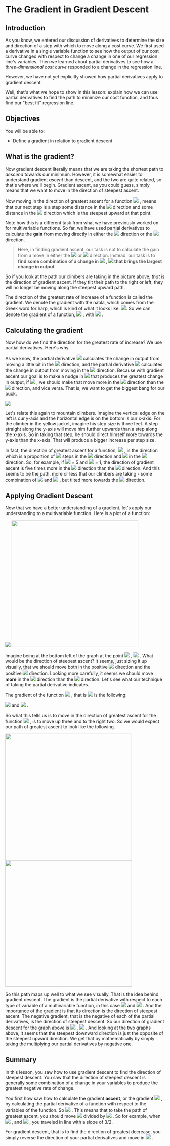 
#  The Gradient in Gradient Descent

## Introduction

As you know, we entered our discussion of derivatives to determine the size and direction of a step with which to move along a cost curve.  We first used a derivative in a single variable function to see how the output of our cost curve changed with respect to change a change in one of our regression line's variables.  Then we learned about partial derivatives to see how a *three-dimensional cost curve* responded to a change in the regression line.  

However, we have not yet explicitly showed how partial derivatives apply to gradient descent.

Well, that's what we hope to show in this lesson: explain how we can use partial derivatives to find the path to minimize our cost function, and thus find our "best fit" regression line.

## Objectives

You will be able to:

- Define a gradient in relation to gradient descent

## What is the gradient?

Now gradient descent literally means that we are taking the shortest path to *descend* towards our minimum.  However, it is somewhat easier to understand gradient *ascent* than descent, and the two are quite related, so that's where we'll begin.  Gradient ascent, as you could guess, simply means that we want to move in the direction of steepest ascent.

Now moving in the direction of greatest ascent for a function  <img src="https://render.githubusercontent.com/render/math?math=f(x,y)"> , means that our next step is a step some distance in the  <img src="https://render.githubusercontent.com/render/math?math=x"> direction and some distance in the  <img src="https://render.githubusercontent.com/render/math?math=y"> direction which is the steepest upward at that point.

Note how this is a different task from what we have previously worked on for multivariable functions.   So far, we have used partial derivatives to calculate the **gain** from moving directly in either the  <img src="https://render.githubusercontent.com/render/math?math=x"> direction or the  <img src="https://render.githubusercontent.com/render/math?math=y"> direction.  

> Here, in finding gradient ascent, our task is not to calculate the gain from a move in either the  <img src="https://render.githubusercontent.com/render/math?math=x"> or  <img src="https://render.githubusercontent.com/render/math?math=y"> direction.  Instead, our task is to **find some combination of a change in  <img src="https://render.githubusercontent.com/render/math?math=x"> , <img src="https://render.githubusercontent.com/render/math?math=y"> that brings the largest change in output**.  

So if you look at the path our climbers are taking in the picture above, *that* is the direction of gradient ascent.  If they tilt their path to the right or left, they will no longer be moving along the steepest upward path.

The direction of the greatest rate of increase of a function is called the gradient.  We denote the gradient with the nabla, which comes from the Greek word for harp, which is kind of what it looks like:  <img src="https://render.githubusercontent.com/render/math?math=\nabla">.  So we can denote the gradient of a function,  <img src="https://render.githubusercontent.com/render/math?math=f(x, y)"> , with  <img src="https://render.githubusercontent.com/render/math?math=\nabla f(x, y) "> .

## Calculating the gradient

Now how do we find the direction for the greatest rate of increase?  We use partial derivatives.  Here's why.

As we know, the partial derivative  <img src="https://render.githubusercontent.com/render/math?math=\frac{df}{dx}"> calculates the change in output from moving a little bit in the  <img src="https://render.githubusercontent.com/render/math?math=x"> direction, and the partial derivative  <img src="https://render.githubusercontent.com/render/math?math=\frac{df}{dy}"> calculates the change in output from moving in the  <img src="https://render.githubusercontent.com/render/math?math=y"> direction.  Because with gradient ascent our goal is to make a nudge in  <img src="https://render.githubusercontent.com/render/math?math=x, y"> that produces the greatest change in output, if  <img src="https://render.githubusercontent.com/render/math?math=\frac{df}{dy} > \frac{df}{dx}"> , we should make that move more in the  <img src="https://render.githubusercontent.com/render/math?math=y"> direction than the  <img src="https://render.githubusercontent.com/render/math?math=x"> direction, and vice versa.  That is, we want to get the biggest bang for our buck.  

<img src="images/Denali.jpg">

Let's relate this again to mountain climbers. Imagine the vertical edge on the left is our y-axis and the horizontal edge is on the bottom is our x-axis.  For the climber in the yellow jacket, imagine his step size is three feet. A step straight along the y-axis will move him further upwards than a step along the x-axis.  So in taking that step, he should direct himself more towards the y-axis than the x-axis.  That will produce a bigger increase per step size.

In fact, the direction of greatest ascent for a function,   <img src="https://render.githubusercontent.com/render/math?math=\nabla f(x, y)"> , is the direction which is a proportion of  <img src="https://render.githubusercontent.com/render/math?math=\frac{df}{dy}"> steps in the  <img src="https://render.githubusercontent.com/render/math?math=y"> direction and  <img src="https://render.githubusercontent.com/render/math?math=\frac{df}{dx}"> in the  <img src="https://render.githubusercontent.com/render/math?math=x"> direction.  So, for example, if  <img src="https://render.githubusercontent.com/render/math?math=\frac{df}{dy}"> = 5 and  <img src="https://render.githubusercontent.com/render/math?math=\frac{df}{dx}"> = 1, the direction of gradient ascent is five times more in the  <img src="https://render.githubusercontent.com/render/math?math=y"> direction than the  <img src="https://render.githubusercontent.com/render/math?math=x"> direction.  And this seems to be the path, more or less that our climbers are taking - some combination of  <img src="https://render.githubusercontent.com/render/math?math=x"> and  <img src="https://render.githubusercontent.com/render/math?math=y"> , but tilted more towards the  <img src="https://render.githubusercontent.com/render/math?math=y"> direction.

## Applying Gradient Descent 

Now that we have a better understanding of a gradient, let's apply our understanding to a multivariable function.  Here is a plot of a function:

 <img src="https://render.githubusercontent.com/render/math?math=f(x,y) = 2x %2b 3y "> 

<img src="images/new_gradDescinDesc.png" width="400">

Imagine being at the bottom left of the graph at the point  <img src="https://render.githubusercontent.com/render/math?math=x = 1"> ,  <img src="https://render.githubusercontent.com/render/math?math=y = 1"> .  What would be the direction of steepest ascent?  It seems, just sizing it up visually, that we should move both in the positive  <img src="https://render.githubusercontent.com/render/math?math=y"> direction and the positive  <img src="https://render.githubusercontent.com/render/math?math=x"> direction.  Looking more carefully, it seems we should move **more** in the  <img src="https://render.githubusercontent.com/render/math?math=y"> direction than the  <img src="https://render.githubusercontent.com/render/math?math=x"> direction.  Let's see what our technique of taking the partial derivative indicates.   

The gradient of the function  <img src="https://render.githubusercontent.com/render/math?math=f(x,y)"> , that is  <img src="https://render.githubusercontent.com/render/math?math=\nabla f(x,y) = 2x %2b 3y "> is the following: 

 <img src="https://render.githubusercontent.com/render/math?math=\frac{df}{dx}(2x %2b 3y) = 2 "> and  <img src="https://render.githubusercontent.com/render/math?math=\frac{df}{dy}(2x %2b 3y) = 3 "> .

So what this tells us is to move in the direction of greatest ascent for the function  <img src="https://render.githubusercontent.com/render/math?math=f(x,y) = 2x %2b 3y "> , is to move up three and to the right two.  So we would expect our path of greatest ascent to look like the following.

<img src="images/gradient-plot.png" width="400">

<img src="images/new_gradDescinDesc.png" width="400">

So this path maps up well to what we see visually.  That is the idea behind gradient descent.  The gradient is the partial derivative with respect to each type of variable of a multivariable function, in this case  <img src="https://render.githubusercontent.com/render/math?math=x"> and  <img src="https://render.githubusercontent.com/render/math?math=y"> .  And the importance of the gradient is that its direction is the direction of steepest ascent.  The negative gradient, that is the negative of each of the partial derivatives, is the direction of steepest descent.  So our direction of gradient descent for the graph above is  <img src="https://render.githubusercontent.com/render/math?math=x = -2"> ,  <img src="https://render.githubusercontent.com/render/math?math=y = -3"> .  And looking at the two graphs above, it seems that the steepest downward direction is just the opposite of the steepest upward direction.  We get that by mathematically by simply taking the multiplying our partial derivatives by negative one.

## Summary

In this lesson, you saw how to use gradient descent to find the direction of steepest descent.  You saw that the direction of steepest descent is generally some combination of a change in your variables to produce the greatest negative rate of change.  

You first how saw how to calculate the gradient **ascent**, or the gradient  <img src="https://render.githubusercontent.com/render/math?math=\nabla "> , by calculating the partial derivative of a function with respect to the variables of the function.  So  <img src="https://render.githubusercontent.com/render/math?math=\nabla f(x, y) = \frac{\delta f}{\delta y}, \frac{\delta f}{\delta x} "> .  This means that to take the path of greatest ascent, you should move  <img src="https://render.githubusercontent.com/render/math?math=\frac{\delta f}{\delta y} "> divided by  <img src="https://render.githubusercontent.com/render/math?math=\frac{\delta f}{\delta x} "> .  So for example, when  <img src="https://render.githubusercontent.com/render/math?math=\frac{\delta f}{\delta y}f(x, y)  = 3 "> , and  <img src="https://render.githubusercontent.com/render/math?math=\frac{\delta f}{\delta x}f(x, y)  = 2"> , you traveled in line with a slope of 3/2.

For gradient descent, that is to find the direction of greatest decrease, you simply reverse the direction of your partial derivatives and move in  <img src="https://render.githubusercontent.com/render/math?math=- \frac{\delta f}{\delta y}, - \frac{\delta f}{\delta x}"> . 
